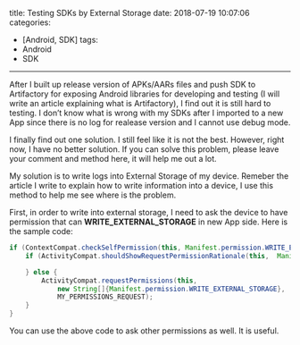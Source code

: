 title: Testing SDKs by External Storage
date: 2018-07-19 10:07:06
categories:
- [Android, SDK]
tags:
- Android
- SDK
---

After I built up release version of APKs/AARs files and push SDK to Artifactory for exposing Android libraries for developing and testing (I will write an article explaining what is Artifactory), I find out it is still hard to testing. I don’t know what is wrong with my SDKs after I imported to a new App since there is no log for realease version and I cannot use debug mode.

I finally find out one solution. I still feel like it is not the best. However, right now, I have no better solution. If you can solve this problem, please leave your comment and method here, it will help me out a lot.

<!-- more -->

My solution is to write logs into External Storage of my device. Remeber the article I write to explain how to write information into a device, I use this method to help me see where is the problem.

First, in order to write into external storage, I need to ask the device to have permission that can __WRITE_EXTERNAL_STORAGE__ in new App side. Here is the sample code:

```java
if (ContextCompat.checkSelfPermission(this, Manifest.permission.WRITE_EXTERNAL_STORAGE) != PackageManager.PERMISSION_GRANTED) {
    if (ActivityCompat.shouldShowRequestPermissionRationale(this,  Manifest.permission.WRITE_EXTERNAL_STORAGE)) {

    } else {
        ActivityCompat.requestPermissions(this,
            new String[]{Manifest.permission.WRITE_EXTERNAL_STORAGE},
            MY_PERMISSIONS_REQUEST);
    }
}
```

You can use the above code to ask other permissions as well. It is useful.

